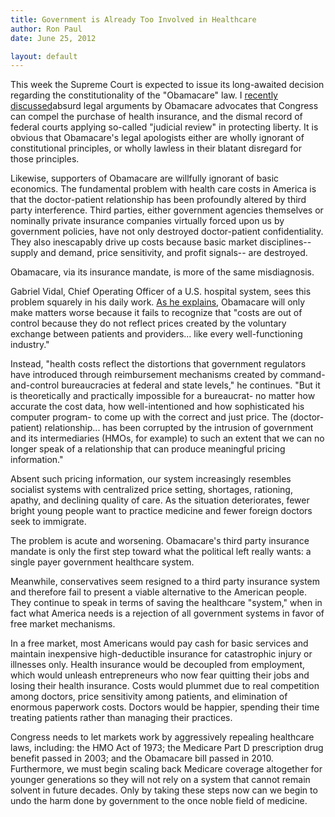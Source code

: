 ```yaml
---
title: Government is Already Too Involved in Healthcare
author: Ron Paul
date: June 25, 2012

layout: default
---
```


This week the Supreme Court is expected to issue its long-awaited
decision regarding the constitutionality of the "Obamacare" law. I
[recently
discussed](http://j.mp/U4bFdu)absurd
legal arguments by Obamacare advocates that Congress can compel the
purchase of health insurance, and the dismal record of federal courts
applying so-called "judicial review" in protecting liberty. It is
obvious that Obamacare's legal apologists either are wholly ignorant of
constitutional principles, or wholly lawless in their blatant disregard
for those principles.

Likewise, supporters of Obamacare are willfully ignorant of basic
economics. The fundamental problem with health care costs in America is
that the doctor-patient relationship has been profoundly altered by
third party interference. Third parties, either government agencies
themselves or nominally private insurance companies virtually forced
upon us by government policies, have not only destroyed doctor-patient
confidentiality. They also inescapably drive up costs because basic
market disciplines-- supply and demand, price sensitivity, and profit
signals-- are destroyed.

Obamacare, via its insurance mandate, is more of the same misdiagnosis.

Gabriel Vidal, Chief Operating Officer of a U.S. hospital system, sees
this problem squarely in his daily work. [As he
explains](http://j.mp/U4bFdv), Obamacare will only make matters
worse because it fails to recognize that "costs are out of control
because they do not reflect prices created by the voluntary exchange
between patients and providers... like every well-functioning industry."

Instead, "health costs reflect the distortions that government
regulators have introduced through reimbursement mechanisms created by
command-and-control bureaucracies at federal and state levels," he
continues. "But it is theoretically and practically impossible for a
bureaucrat- no matter how accurate the cost data, how well-intentioned
and how sophisticated his computer program- to come up with the correct
and just price. The (doctor-patient) relationship... has been corrupted
by the intrusion of government and its intermediaries (HMOs, for
example) to such an extent that we can no longer speak of a relationship
that can produce meaningful pricing information."

Absent such pricing information, our system increasingly resembles
socialist systems with centralized price setting, shortages, rationing,
apathy, and declining quality of care. As the situation deteriorates,
fewer bright young people want to practice medicine and fewer foreign
doctors seek to immigrate.

The problem is acute and worsening. Obamacare's third party insurance
mandate is only the first step toward what the political left really
wants: a single payer government healthcare system.

Meanwhile, conservatives seem resigned to a third party insurance system
and therefore fail to present a viable alternative to the American
people. They continue to speak in terms of saving the healthcare
"system," when in fact what America needs is a rejection of all
government systems in favor of free market mechanisms.

In a free market, most Americans would pay cash for basic services and
maintain inexpensive high-deductible insurance for catastrophic injury
or illnesses only. Health insurance would be decoupled from employment,
which would unleash entrepreneurs who now fear quitting their jobs and
losing their health insurance. Costs would plummet due to real
competition among doctors, price sensitivity among patients, and
elimination of enormous paperwork costs. Doctors would be happier,
spending their time treating patients rather than managing their
practices.

Congress needs to let markets work by aggressively repealing healthcare
laws, including: the HMO Act of 1973; the Medicare Part D prescription
drug benefit passed in 2003; and the Obamacare bill passed in 2010.
Furthermore, we must begin scaling back Medicare coverage altogether for
younger generations so they will not rely on a system that cannot remain
solvent in future decades. Only by taking these steps now can we begin
to undo the harm done by government to the once noble field of medicine.
